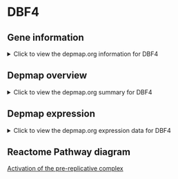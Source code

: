 <h1>DBF4</h1>

<h2>Gene information</h2>
<details>
  <summary>Click to view the depmap.org information for DBF4</summary>
  <iframe src="https://depmap.org/portal/gene/DBF4?tab=about" style="border:none;width:100%;height:800px"></iframe>
</details>

<h2>Depmap overview</h2>
<details>
  <summary>Click to view the depmap.org summary for DBF4</summary>
  <iframe src="https://depmap.org/portal/gene/DBF4?tab=overview" style="border:none;width:100%;height:800px"></iframe>
</details>

<h2>Depmap expression</h2>
<details>
  <summary>Click to view the depmap.org expression data for DBF4</summary>
  <iframe src="https://depmap.org/portal/gene/DBF4?tab=characterization" style="border:none;width:100%;height:800px"></iframe>
</details>



<h2>Reactome Pathway diagram</h2>
<a href="https://reactome.org/PathwayBrowser/#/R-HSA-68962">Activation of the pre-replicative complex</a>




